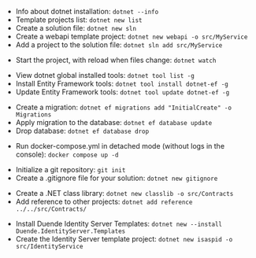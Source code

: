 * Info about dotnet installation: `dotnet --info`
* Template projects list: `dotnet new list`
* Create a solution file: `dotnet new sln`
* Create a webapi template project: `dotnet new webapi -o src/MyService`
* Add a project to the solution file: `dotnet sln add src/MyService`

- Start the project, with reload when files change: `dotnet watch`

* View dotnet global installed tools: `dotnet tool list -g`
* Install Entity Framework tools: `dotnet tool install dotnet-ef -g`
* Update Entity Framework tools: `dotnet tool update dotnet-ef -g`

- Create a migration: `dotnet ef migrations add "InitialCreate" -o Migrations`
- Apply migration to the database: `dotnet ef database update`
- Drop database: `dotnet ef database drop`

* Run docker-compose.yml in detached mode (without logs in the console): `docker compose up -d`

- Initialize a git repository: `git init`
- Create a .gitignore file for your solution: `dotnet new gitignore`

* Create a .NET class library: `dotnet new classlib -o src/Contracts`
* Add reference to other projects: `dotnet add reference ../../src/Contracts/`

- Install Duende Identity Server Templates: `dotnet new --install Duende.IdentityServer.Templates`
- Create the Identity Server template project: `dotnet new isaspid -o src/IdentityService`